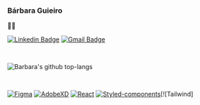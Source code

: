 ### Bárbara Guieiro 

:woman_technologist: 

<a href="https://www.linkedin.com/in/barbaraguieiro/" rel="nofollow"><img src="https://camo.githubusercontent.com/914a9f830f3bc9479f9daee232e62f7af7bde986/68747470733a2f2f696d672e736869656c64732e696f2f62616467652f2d4c696e6b6564496e2d626c75653f7374796c653d666f722d7468652d6261646765266c6f676f3d4c696e6b6564696e266c6f676f436f6c6f723d7768697465266c696e6b3d68747470733a2f2f7777772e6c696e6b6564696e2e636f6d2f696e2f6e6f6c6173636f6272756e612f" alt="Linkedin Badge" data-canonical-src="https://img.shields.io/badge/-LinkedIn-blue?style=for-the-badge&amp;logo=Linkedin&amp;logoColor=white&amp;link=https://www.linkedin.com/in/barbaraguieiro/" style="max-width:100%;"></a> <a href="mailto:barbaraguieiro@gmail.com"><img src="https://camo.githubusercontent.com/4eacfcdbcd0d81c21779cbe99f7e3de5c9360ea2/68747470733a2f2f696d672e736869656c64732e696f2f62616467652f2d476d61696c2d6331343433383f7374796c653d666f722d7468652d6261646765266c6f676f3d476d61696c266c6f676f436f6c6f723d7768697465266c696e6b3d6d61696c746f3a6272756e616d6e6f6c6173636f40676d61696c2e636f6d" alt="Gmail Badge" data-canonical-src="https://img.shields.io/badge/-Gmail-c14438?style=for-the-badge&amp;logo=Gmail&amp;logoColor=white&amp;link=mailto:barbaraguieiro@gmail.com" style="max-width:100%;"></a> 

<br>

![Barbara's github top-langs](https://github-readme-stats.vercel.app/api/top-langs/?username=bahguima&layout=compact&theme=dracula)

<br>

[![Figma](https://img.shields.io/badge/-Figma-ffbaba?style=flat-square&logo=figma)](https://github.com/bahguima/) [![AdobeXD](https://img.shields.io/badge/-AdobeXD-d3a0c2?style=flat-square&logo=adobe&link=https://github.com/bahguima/)](https://github.com/bahguima/) [![React](https://img.shields.io/badge/-React-black?style=flat-square&logo=react&link=https://github.com/bahguima/)](https://github.com/bahguima/) [![Styled-components](https://img.shields.io/badge/-Styled%20Components-pink?style=flat-square&logo=styled-components)](https://github.com/bahguima/)[![Tailwind]



